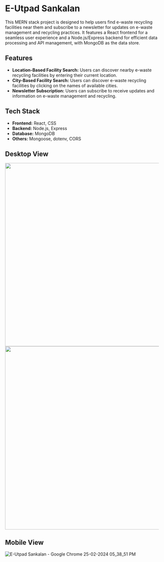 # E-Utpad Sankalan

This MERN stack project is designed to help users find e-waste recycling facilities near them and subscribe to a newsletter for updates on e-waste management and recycling practices. It features a React frontend for a seamless user experience and a Node.js/Express backend for efficient data processing and API management, with MongoDB as the data store.

## Features

- **Location-Based Facility Search:** Users can discover nearby e-waste recycling facilities by entering their current location.
- **City-Based Facility Search:** Users can discover e-waste recycling facilities by clicking on the names of available cities.
- **Newsletter Subscription:** Users can subscribe to receive updates and information on e-waste management and recycling.

## Tech Stack

- **Frontend:** React, CSS
- **Backend:** Node.js, Express
- **Database:** MongoDB
- **Others:** Mongoose, dotenv, CORS

## Desktop View
<img src="https://github.com/Anant-Chauhanx/E-UtpadSankalan/assets/133632782/8e2631f9-0ff1-42ad-9e54-5cd2f67ee4b1" width="600"> <img src="https://github.com/Anant-Chauhanx/E-UtpadSankalan/assets/133632782/4ce5ba68-7f65-4ff0-a67a-a6e82456946e" width="600">

## Mobile View
![E-Utpad Sankalan - Google Chrome 25-02-2024 05_38_51 PM](https://github.com/Anant-Chauhanx/E-UtpadSankalan/assets/133632782/67f1b60f-6470-4e04-82e3-65e642f95b74)



